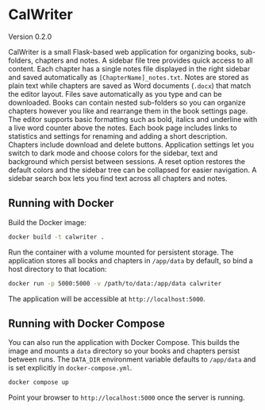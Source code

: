 # CalWriter

Version 0.2.0

CalWriter is a small Flask-based web application for organizing books, sub-folders, chapters and notes. A sidebar file tree provides quick access to all content. Each chapter has a single notes file displayed in the right sidebar and saved automatically as `[ChapterName]_notes.txt`. Notes are stored as plain text while chapters are saved as Word documents (`.docx`) that match the editor layout. Files save automatically as you type and can be downloaded. Books can contain nested sub-folders so you can organize chapters however you like and rearrange them in the book settings page. The editor supports basic formatting such as bold, italics and underline with a live word counter above the notes. Each book page includes links to statistics and settings for renaming and adding a short description. Chapters include download and delete buttons. Application settings let you switch to dark mode and choose colors for the sidebar, text and background which persist between sessions. A reset option restores the default colors and the sidebar tree can be collapsed for easier navigation. A sidebar search box lets you find text across all chapters and notes.

## Running with Docker

Build the Docker image:

```bash
docker build -t calwriter .
```

Run the container with a volume mounted for persistent storage. The application
stores all books and chapters in `/app/data` by default, so bind a host
directory to that location:

```bash
docker run -p 5000:5000 -v /path/to/data:/app/data calwriter
```

The application will be accessible at `http://localhost:5000`.

## Running with Docker Compose

You can also run the application with Docker Compose. This builds the image and
mounts a `data` directory so your books and chapters persist between runs. The
`DATA_DIR` environment variable defaults to `/app/data` and is set explicitly in
`docker-compose.yml`.

```bash
docker compose up
```

Point your browser to `http://localhost:5000` once the server is running.
